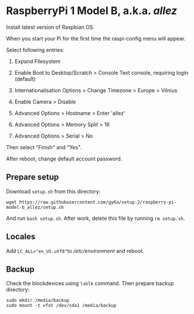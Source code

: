 # RaspberryPi 1 Model B, a.k.a. *allez*

Install latest version of Raspbian OS.

When you start your Pi for the first time the raspi-config menu will appear.

Select following entries:

1) Expand Filesystem

3) Enable Boot to Desktop/Scratch > Console Text console, requiring login (default)

4) Internationalisation Options > Change Timezone > Europe > Vilnius

5) Enable Camera > Disable

8) Advanced Options > Hostname > Enter 'allez'

8) Advanced Options > Memory Split > 16

8) Advanced Options > Serial > No

Then select "Finish" and "Yes".

After reboot, change default account password.

## Prepare setup

Download `setup.sh` from this directory:

`wget https://raw.githubusercontent.com/gyKa/setup-2/raspberry-pi-model-b_allez/setup.sh`

And run `bash setup.sh`. After work, delete this file by running `rm setup.sh`.

## Locales

Add `LC_ALL="en_US.utf8"`to */etc/environment* and reboot.

## Backup

Check the blockdevices using `lsblk` command. Then prepare backup directory:

```
sudo mkdir /media/backup
sudo mount -t vfat /dev/sda1 /media/backup
```
